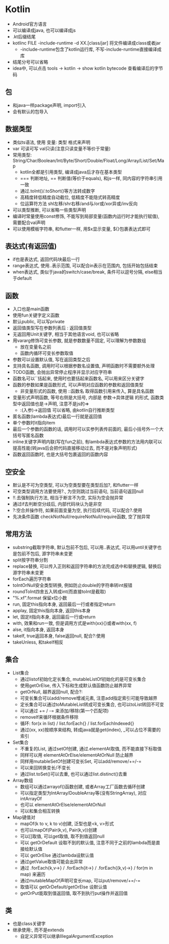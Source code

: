 # Kotlin
* Android官方语言
* 可以编译成java, 也可以编译成js
* .kt后缀结尾
* kotlinc FILE -include-runtime -d XX.[class/jar] 将文件编译成class或者jar
    * -include-runtime包含了kotlin运行库, 不写-include-runtime直接编译成库
* 结尾分号可以省略
* idea中, 可以点击 tools -> kotlin -> show kotlin bytecode 查看编译后的字节码

## 包
* 和java一样package声明, import引入
* 会有默认的包导入

## 数据类型
* 类似ts语法, 使用 变量: 类型 格式来声明
* var 可读可写 val只读(注意只读变量不等价于常量)
* 常用类型: String/Char/Boolean/Int/Byte/Short/Double/Float/Long/Array/List/Set/Map
    * kotlin全都是引用类型, 编译成java后才存在基本类型
    * === 判断地址, == 判断值(等价于equals), 和js一样, 同内容的字符串引用一致
    * 通过.toInt()/.toShort()等方法转成数字
    * 高精度转低精度自动截位, 低精度不能隐式转高精度
    * 位运算符方法 shl左移/shr右移/and与/or或/xor异或/inv反向
* 可以类型推断, 可以省略一些类型声明
* 编译时常量使用const修饰, 不能写到局部变量(函数内运行时才能执行赋值), 需要配合val声明
* 可以使用模板字符串, 和flutter一样, 用$x显示变量, ${}包裹表达式即可

## 表达式(有返回值)
* if也是表达式, 返回代码块最后一行
* range表达式, 使用..表示范围, 可以配合in表示在范围内, 包括开始包括结束
* when表达式, 类似于java的switch/case/break, 条件可以逗号分隔, else相当于default

## 函数
* 入口也是main函数
* 使用fun关键字定义函数
* 默认public, 可以写private
* 返回值类型写在参数列表后 : 返回值类型
* 无返回用Unit关键字, 相当于其他语言void, 也可以省略
* 用vararg修饰可变长参数, 就是参数数量不固定, 可以理解为参数数组
    * 放在变量名之前
    * 函数内循环可变长参数取值
* 参数可以设置默认值, 写在返回类型之后
* 支持具名函数, 调用时可以根据参数名设置值, 声明函数时不需要额外处理
* TODO函数, 会抛出异常停止程序并显示对应字符串
* 函数名可以``括起来, 使用时也要括起来函数名, 可以用来区分关键字
* 函数的参数如果是函数形式, 可以声明对应函数的参数和返回值类型
    * 非变量形式的函数, 使用 ::函数名 取得函数引用来传入, 算是具名函数
* 变量形式声明函数, 等号右侧是大括号, 内部是 参数->具体逻辑 的形式, 函数类型中返回值也是->声明, 注意不是js的=>
    * :(入参)->返回值 可以省略, 由kotlin自行推断类型
* 匿名函数(lambda表达式)最后一行就是返回值
* 单个参数时it指向item
* 最后一个参数的函数的话, 调用时可以实参列表传前面的, 最后小括号外一个大括号写匿名函数
* inline关键字声明内联(写在fun之前), 有lambda表达式参数的方法用内联可以提高性能(转java后会把代码直接移动过去, 而不是对象声明形式)
* 函数返回函数时, 也是大括号包裹返回的函数内容

## 空安全
* 默认是不可为空类型, 可以为空类型要在类型后加?, 和flutter一样
* 可空类型调用方法要使用?., 为空则跳过当前语句, 当前语句返回null
* !!.去强制执行方法, 相当于断言不为空, 实际为空会抛异常
* 通过if去判断空分歧后, 内部代码块认为是非空
* ?:空合并操作符, 如果前面变量为空, 执行后续代码, 可以配合?.使用
* 先决条件函数 checkNotNull/requireNotNull/require函数, 空了抛异常

## 常用方法
* substring截取字符串, 默认包前不包后, 可以用..表达式, 可以用until关键字也是包前不包后, 源字符串未变更
* split按字符串分割
* replace替换, 可以传入正则和返回字符串的方法完成选中和替换逻辑, 替换后源字符串未变更
* forEach遍历字符串
* toIntOrNull安全类型转换, 例如防止double的字符串转int报错
* roundToInt四舍五入转成int(而直接toInt是截取)
* "%.xf".format 保留x位小数
* run, 固定this指向本身, 返回最后一行或者指定return
* applay, 固定this指向本身, 返回this本身
* let, 固定it指向本身, 返回最后一行或return
* with, 效果和run一致, 但是调用方式是with(xx){}或者with(xx, f)
* alse, it指向本身, 返回本身
* takeIf, true返回本身, false返回null, 配合?:使用
* takeUnless, 和takeIf相反

## 集合
* List集合
    * 通过listof初始化定长集合, mutableListOf初始化的是可变长集合
    * 使用getOrElse, 传入下标和生成默认值函数防止越界异常
    * getOrNull, 越界返回null, 配合?:
    * 可变长集合可以add/remove增减元素, 注意add指定索引可能导致越界
    * 定长集合可以通过toMutableList转成可变长集合, 也可以toList转回不可变
    * 可以通过 += / -= 来添加/移除(第一个匹配项)
    * removeIf来循环根据条件移除
    * 循环: for(x in list) / list.forEach{} / list.forEachIndexed{}
    * 通过(xx, xx)按顺序来结构, 转成java就是get(index), _可以占位不需要的索引
* Set集合
    * 不重复的List, 通过setOf创建, 通过.elementAt取值, 而不能直接下标取值
    * 同样可以用 elementAtOrElse/elementAtOrNull 防止越界
    * 同样用mutableSetOf创建可变长Set, 可以add/remove/+=/-=
    * 可以来回转换变长/不变长
    * 通过list.toSet()可以去重, 也可以通过list.distinct()去重
* Array数组
    * 数组可以通过arrayof()函数创建, 或者Array工厂函数去循环创建
    * 可以指定类型为IntArray/DoubleArray等(没有StringArray), 对应intArrayOf
    * 也可以 elementAtOrElse/elementAtOrNull
    * 可以和集合相互转换
* Map键值对
    * mapOf(k to v, k to v)创建, 泛型也是<k, v>形式
    * 也可以mapOf(Pair(k,v), Pair(k,v))创建
    * 可以[]取值, 可以get取值, 取不到值返回null
    * 可以 getOrDefault 设取不到的默认值, 注意不同于之前的lambda而是直接给默认值
    * 可以 getOrElse 通过lambda设默认值
    * 通过getValue取值可能会出异常
    * 通过 .forEach{k,v->} / .forEach{it->} / .forEach{(k,v)->} / for(m in map) 来遍历
    * 通过mutableMapOf声明可变长map, 可以put/remove/+=/-=
    * 取值可以 getOrDefault/getOrElse 设默认值
    * getOrPut能取到值返回值, 取不到执行put操作并返回值

## 类
* 也是class关键字
* 继承使用:, 而不是extends
    * 自定义异常可以继承IllegalArgumentException
